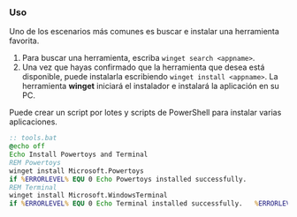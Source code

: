 ### Uso


Uno de los escenarios más comunes es buscar e instalar una herramienta favorita. 

1. Para buscar una herramienta, escriba `winget search <appname>`.  
2. Una vez que hayas confirmado que la herramienta que desea está disponible, puede instalarla escribiendo `winget install <appname>`. La herramienta **winget** iniciará el instalador e instalará la aplicación en su PC.  


Puede crear un script por lotes y scripts de PowerShell para instalar varias aplicaciones.  

```bat
:: tools.bat
@echo off  
Echo Install Powertoys and Terminal  
REM Powertoys  
winget install Microsoft.Powertoys  
if %ERRORLEVEL% EQU 0 Echo Powertoys installed successfully.  
REM Terminal  
winget install Microsoft.WindowsTerminal  
if %ERRORLEVEL% EQU 0 Echo Terminal installed successfully.   %ERRORLEVEL%
```

